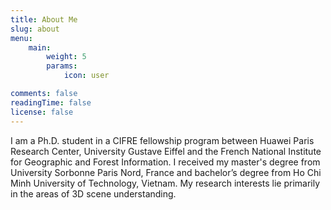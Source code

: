 ```yaml
---
title: About Me
slug: about
menu:
    main: 
        weight: 5
        params:
            icon: user

comments: false
readingTime: false
license: false
---
```


I am a Ph.D. student in a CIFRE fellowship program between Huawei Paris Research Center, University Gustave Eiffel and the French National Institute for Geographic and Forest Information.
I received my master's degree from University Sorbonne Paris Nord, France and bachelor’s degree from Ho Chi Minh University of Technology, Vietnam.
My research interests lie primarily in the areas of 3D scene understanding.
